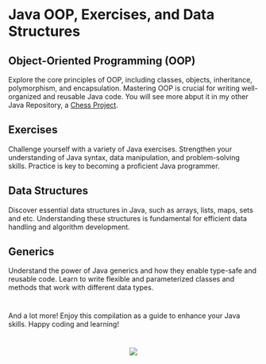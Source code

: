 # Java OOP, Exercises, and Data Structures

## Object-Oriented Programming (OOP)
Explore the core principles of OOP, including classes, objects, inheritance, polymorphism, and encapsulation. Mastering OOP is crucial for writing well-organized and reusable Java code. You will see more abput it in my other Java Repository, a [Chess Project](https://github.com/Axelvazslima/chess-java).

## Exercises
Challenge yourself with a variety of Java exercises. Strengthen your understanding of Java syntax, data manipulation, and problem-solving skills. Practice is key to becoming a proficient Java programmer.

## Data Structures
Discover essential data structures in Java, such as arrays, lists, maps, sets and etc. Understanding these structures is fundamental for efficient data handling and algorithm development.

## Generics<T>
Understand the power of Java generics and how they enable type-safe and reusable code. Learn to write flexible and parameterized classes and methods that work with different data types.

#
And a lot more! Enjoy this compilation as a guide to enhance your Java skills. Happy coding and learning!
#

<div align="center">
<img src="https://img.shields.io/badge/Java-ED8B00?style=for-the-badge&logo=openjdk&logoColor=white" />
</div>
